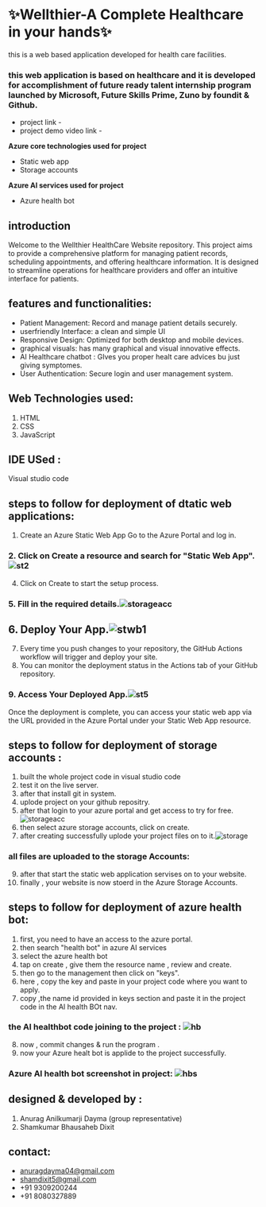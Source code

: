 #  ✨Wellthier-A Complete Healthcare in your hands✨
this is a web based application developed for health care facilities.
### this web application is based on healthcare and it is developed for accomplishment of future ready talent internship program launched by Microsoft, Future Skills Prime, Zuno by foundit & Github.

* project link - 
* project demo video link - 


**Azure core technologies used for project**
- Static web app
- Storage accounts


**Azure AI services used for project**
 - Azure health bot
   
## introduction
Welcome to the Wellthier HealthCare Website repository. This project aims to provide a comprehensive platform for managing patient records, scheduling appointments, and offering healthcare information. It is designed to streamline operations for healthcare providers and offer an intuitive interface for patients.
## features and functionalities:
- Patient Management: Record and manage patient details securely.
- userfriendly Interface: a clean and simple UI
- Responsive Design: Optimized for both desktop and mobile devices.
- graphical visuals: has many graphical and visual innovative effects.
- AI Healthcare chatbot : GIves you proper healt care advices bu just giving symptomes. 
- User Authentication: Secure login and user management system.

## Web Technologies used:
1. HTML
2. CSS
3. JavaScript

## IDE USed :
Visual studio code

## steps to follow for deployment of dtatic web applications:
1. Create an Azure Static Web App Go to the Azure Portal and log in.
### 2. Click on Create a resource and search for "Static Web App". ![st2](https://github.com/Shamdixit/finalpro/assets/126175943/98fe4bac-dd11-47dc-8339-d4f393905ba6)

4. Click on Create to start the setup process.
### 5. Fill in the required details.![storageacc](https://github.com/Shamdixit/finalpro/assets/126175943/f6ae1352-1a12-4a9b-ac75-e89f48fa83e7)
## 6. Deploy Your App.![stwb1](https://github.com/Shamdixit/finalpro/assets/126175943/2b8f3c38-abac-4cbe-ae1c-4ca798de3a4c)
7. Every time you push changes to your repository, the GitHub Actions workflow will trigger and deploy your site.
8. You can monitor the deployment status in the Actions tab of your GitHub repository.

### 9. Access Your Deployed App.![st5](https://github.com/Shamdixit/finalpro/assets/126175943/7ee10b81-8d49-4dfa-911f-f0b71500deaf)
Once the deployment is complete, you can access your static web app via the URL provided in the Azure Portal under your Static Web App resource.

## steps to follow for deployment of storage accounts :
1. built the whole project code in visual studio code
2. test it on the live server.
3. after that install git in system.
4. uplode project on your github repositry.
5. after that login to your azure portal and get access to try for free.![storageacc](https://github.com/Shamdixit/finalpro/assets/126175943/13012965-b66d-4de2-adba-7ecafa0f46e1)
6. then select azure storage accounts, click on create. 
7. after creating successfully uplode your project files on to it.![storage](https://github.com/Shamdixit/finalpro/assets/126175943/8f59f631-86c9-4fde-be34-b13577ffbb5b)

### all files are uploaded to the storage Accounts:
9. after that start the static web application servises on to your website.
10. finally , your website is now stoerd in the Azure Storage Accounts.

## steps to follow for deployment of azure health bot:
1. first, you need to have an access to the azure portal.
2. then search "health bot" in azure AI services
3. select the azure health bot
4. tap on create , give them the resource name , review and create.
5. then go to the management then click on "keys".
6. here , copy the key and paste in your project code where you want to apply.
7. copy ,the name id provided in keys section and paste it in the project code in the AI health BOt nav.
### the AI healthbot code joining to the project : ![hb](https://github.com/Shamdixit/finalpro/assets/126175943/6cd103dd-30d5-4cfe-bb81-92927d86fb51)

8. now , commit changes & run the program .
9. now your Azure healt bot is applide to the project successfully.

### Azure AI health bot screenshot in project:  ![hbs](https://github.com/Shamdixit/finalpro/assets/126175943/683b7735-bedf-49d5-b56a-b6733655f69f)

## designed & developed by :
1. Anurag Anilkumarji Dayma (group representative)
2. Shamkumar Bhausaheb Dixit

## contact:
* anuragdayma04@gmail.com
* shamdixit5@gmail.com
* +91 9309200244
* +91 8080327889





 

